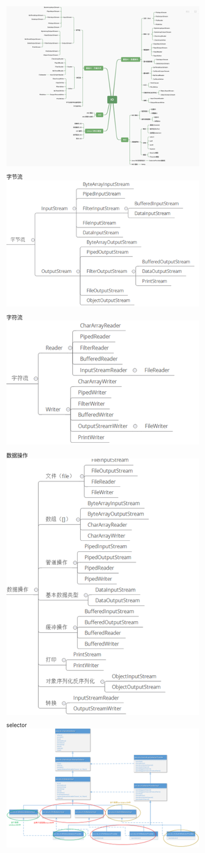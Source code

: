 ![total.png](total.png)

字节流 ![byte.png](byte.png)

字符流 ![char.png](char.png)

数据操作 ![dataOps.png](dataOps.png)

selector ![selector.png](selector.png)



